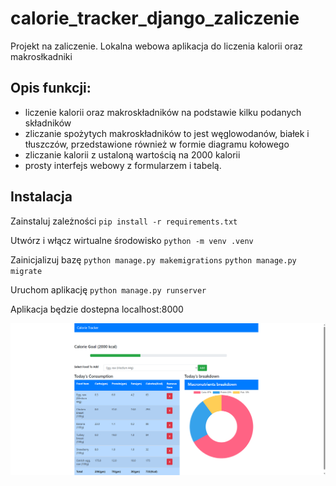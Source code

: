 # calorie_tracker_django_zaliczenie
Projekt na zaliczenie. Lokalna webowa aplikacja do liczenia kalorii oraz makrosłkadniki

## Opis funkcji:

- liczenie kalorii oraz makroskładników na podstawie kilku podanych składników
- zliczanie spożytych makroskładników to jest węglowodanów, białek i tłuszczów, przedstawione również w formie diagramu kołowego
- zliczanie kalorii z ustaloną wartością na 2000 kalorii
- prosty interfejs webowy z formularzem i tabelą.

## Instalacja
Zainstaluj zależności
`pip install -r requirements.txt`

Utwórz i włącz wirtualne środowisko
`python -m venv .venv`

Zainicjalizuj bazę
`python manage.py makemigrations`
`python manage.py migrate`

Uruchom aplikację
`python manage.py runserver`

Aplikacja będzie dostepna localhost:8000


![Podgląd aplikacji](calorie_tracker.png)
